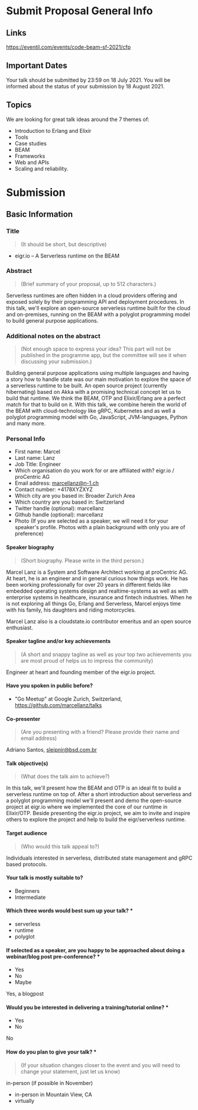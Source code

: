 # Submit Proposal General Info

## Links

https://eventil.com/events/code-beam-sf-2021/cfp

## Important Dates

Your talk should be submitted by 23:59 on 18 July 2021. You will be informed about the status of your submission by 18
August 2021.

## Topics

We are looking for great talk ideas around the 7 themes of:

- Introduction to Erlang and Elixir
- Tools
- Case studies
- BEAM
- Frameworks
- Web and APIs
- Scaling and reliability.

# Submission

## Basic Information

### Title

> (It should be short, but descriptive)

- eigr.io – A Serverless runtime on the BEAM

### Abstract

> (Brief summary of your proposal, up to 512 characters.)

Serverless runtimes are often hidden in a cloud providers offering and exposed solely by their programming API and
deployment procedures. In this talk, we'll explore an open-source serverless runtime built for the cloud and
on-premises, running on the BEAM with a polyglot programming model to build general purpose applications.

### Additional notes on the abstract

> (Not enough space to express your idea? This part will not be published in the programme app, but the committee will see it when discussing your submission.)

Building general purpose applications using multiple languages and having a story how to handle state was our main
motivation to explore the space of a serverless runtime to be built. An open source project (currently hibernating)
based on Akka with a promising technical concept let us to build that runtime. We think the BEAM, OTP and Elixir/Erlang
are a perfect match for that to build on it. With this talk, we combine herein the world of the BEAM with
cloud-technology like gRPC, Kubernetes and as well a polyglot programming model with Go, JavaScript, JVM-languages,
Python and many more.

### Personal Info

- First name: Marcel
- Last name: Lanz
- Job Title: Engineer
- Which organisation do you work for or are affiliated with? eigr.io / proCentric AG
- Email address: marcellanz@n-1.ch
- Contact number: +4178XYZXYZ
- Which city are you based in: Broader Zurich Area
- Which country are you based in: Switzerland
- Twitter handle (optional): marcellanz
- Github handle (optional): marcellanz
- Photo (If you are selected as a speaker, we will need it for your speaker's profile. Photos with a plain background
  with only you are of preference)

#### Speaker biography

> (Short biography. Please write in the third person.)

Marcel Lanz is a System and Software Architect working at proCentric AG. At heart, he is an engineer and in general
curious how things work. He has been working professionally for over 20 years in different fields like embedded
operating systems design and realtime-systems as well as with enterprise systems in healthcare, insurance and fintech
industries. When he is not exploring all things Go, Erlang and Serverless, Marcel enjoys time with his family, his
daughters and riding motorcycles.

Marcel Lanz also is a cloudstate.io contributor emeritus and an open source enthusiast.

#### Speaker tagline and/or key achievements

> (A short and snappy tagline as well as your top two achievements you are most proud of helps us to impress the community)

Engineer at heart and founding member of the eigr.io project.

#### Have you spoken in public before?

- "Go Meetup" at Google Zurich, Switzerland, https://github.com/marcellanz/talks

#### Co-presenter

> (Are you presenting with a friend? Please provide their name and email address)

Adriano Santos, sleipnir@bsd.com.br

#### Talk objective(s)

> (What does the talk aim to achieve?)

In this talk, we'll present how the BEAM and OTP is an ideal fit to build a serverless runtime on top of. After a short
introduction about serverless and a polyglot programming model we'll present and demo the open-source project at eigr.io
where we implemented the core of our runtime in Elixir/OTP. Beside presenting the eigr.io project, we aim to invite and
inspire others to explore the project and help to build the eigr/serverless runtime.

#### Target audience

> (Who would this talk appeal to?)

Individuals interested in serverless, distributed state management and gRPC based protocols.

#### Your talk is mostly suitable to?

- Beginners
- Intermediate

#### Which three words would best sum up your talk? *

- serverless
- runtime
- polyglot

#### If selected as a speaker, are you happy to be approached about doing a webinar/blog post pre-conference? *

- Yes
- No
- Maybe

Yes, a blogpost

#### Would you be interested in delivering a training/tutorial online? *

- Yes
- No

No

#### How do you plan to give your talk? *

> (If your situation changes closer to the event and you will need to change your statement, just let us know)

in-person (if possible in November)

- in-person in Mountain View, CA
- virtually
